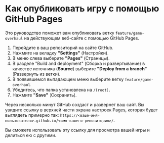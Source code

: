 # Как опубликовать игру с помощью GitHub Pages

Это руководство поможет вам опубликовать ветку `feature/game-overhaul` на действующем веб-сайте с помощью GitHub Pages.

1.  Перейдите в ваш репозиторий на сайте GitHub.
2.  Нажмите на вкладку **"Settings"** (Настройки).
3.  В меню слева выберите **"Pages"** (Страницы).
4.  В разделе "Build and deployment" (Сборка и развертывание) в качестве источника (**Source**) выберите **"Deploy from a branch"** (Развернуть из ветки).
5.  В появившемся выпадающем меню выберите ветку `feature/game-overhaul`.
6.  Убедитесь, что папка установлена на `/(root)`.
7.  Нажмите **"Save"** (Сохранить).

Через несколько минут GitHub создаст и развернет ваш сайт. Вы увидите ссылку в верхней части экрана настроек Pages, которая будет выглядеть примерно так: `https://<ваше-имя-пользователя>.github.io/<имя-вашего-репозитория>/`.

Вы сможете использовать эту ссылку для просмотра вашей игры и делиться ею с другими.
